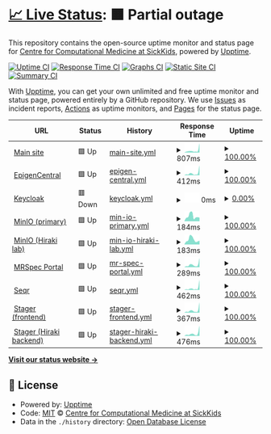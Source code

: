 # [📈 Live Status](https://ccmbioinfo.github.io/status): <!--live status--> **🟧 Partial outage**

This repository contains the open-source uptime monitor and status page for [Centre for Computational Medicine at SickKids](https://ccm.sickkids.ca), powered by [Upptime](https://github.com/upptime/upptime).

[![Uptime CI](https://github.com/ccmbioinfo/status/workflows/Uptime%20CI/badge.svg)](https://github.com/ccmbioinfo/status/actions?query=workflow%3A%22Uptime+CI%22)
[![Response Time CI](https://github.com/ccmbioinfo/status/workflows/Response%20Time%20CI/badge.svg)](https://github.com/ccmbioinfo/status/actions?query=workflow%3A%22Response+Time+CI%22)
[![Graphs CI](https://github.com/ccmbioinfo/status/workflows/Graphs%20CI/badge.svg)](https://github.com/ccmbioinfo/status/actions?query=workflow%3A%22Graphs+CI%22)
[![Static Site CI](https://github.com/ccmbioinfo/status/workflows/Static%20Site%20CI/badge.svg)](https://github.com/ccmbioinfo/status/actions?query=workflow%3A%22Static+Site+CI%22)
[![Summary CI](https://github.com/ccmbioinfo/status/workflows/Summary%20CI/badge.svg)](https://github.com/ccmbioinfo/status/actions?query=workflow%3A%22Summary+CI%22)

With [Upptime](https://upptime.js.org), you can get your own unlimited and free uptime monitor and status page, powered entirely by a GitHub repository. We use [Issues](https://github.com/ccmbioinfo/status/issues) as incident reports, [Actions](https://github.com/ccmbioinfo/status/actions) as uptime monitors, and [Pages](https://ccmbioinfo.github.io/status) for the status page.

<!--start: status pages-->
<!-- This summary is generated by Upptime (https://github.com/upptime/upptime) -->
<!-- Do not edit this manually, your changes will be overwritten -->
<!-- prettier-ignore -->
| URL | Status | History | Response Time | Uptime |
| --- | ------ | ------- | ------------- | ------ |
| <img alt="" src="https://icons.duckduckgo.com/ip3/ccm.sickkids.ca.ico" height="13"> [Main site](https://ccm.sickkids.ca) | 🟩 Up | [main-site.yml](https://github.com/ccmbioinfo/status/commits/HEAD/history/main-site.yml) | <details><summary><img alt="Response time graph" src="./graphs/main-site/response-time-week.png" height="20"> 807ms</summary><br><a href="https://status.ccm.sickkids.ca/history/main-site"><img alt="Response time 496" src="https://img.shields.io/endpoint?url=https%3A%2F%2Fraw.githubusercontent.com%2Fccmbioinfo%2Fstatus%2FHEAD%2Fapi%2Fmain-site%2Fresponse-time.json"></a><br><a href="https://status.ccm.sickkids.ca/history/main-site"><img alt="24-hour response time 305" src="https://img.shields.io/endpoint?url=https%3A%2F%2Fraw.githubusercontent.com%2Fccmbioinfo%2Fstatus%2FHEAD%2Fapi%2Fmain-site%2Fresponse-time-day.json"></a><br><a href="https://status.ccm.sickkids.ca/history/main-site"><img alt="7-day response time 807" src="https://img.shields.io/endpoint?url=https%3A%2F%2Fraw.githubusercontent.com%2Fccmbioinfo%2Fstatus%2FHEAD%2Fapi%2Fmain-site%2Fresponse-time-week.json"></a><br><a href="https://status.ccm.sickkids.ca/history/main-site"><img alt="30-day response time 511" src="https://img.shields.io/endpoint?url=https%3A%2F%2Fraw.githubusercontent.com%2Fccmbioinfo%2Fstatus%2FHEAD%2Fapi%2Fmain-site%2Fresponse-time-month.json"></a><br><a href="https://status.ccm.sickkids.ca/history/main-site"><img alt="1-year response time 489" src="https://img.shields.io/endpoint?url=https%3A%2F%2Fraw.githubusercontent.com%2Fccmbioinfo%2Fstatus%2FHEAD%2Fapi%2Fmain-site%2Fresponse-time-year.json"></a></details> | <details><summary><a href="https://status.ccm.sickkids.ca/history/main-site">100.00%</a></summary><a href="https://status.ccm.sickkids.ca/history/main-site"><img alt="All-time uptime 99.97%" src="https://img.shields.io/endpoint?url=https%3A%2F%2Fraw.githubusercontent.com%2Fccmbioinfo%2Fstatus%2FHEAD%2Fapi%2Fmain-site%2Fuptime.json"></a><br><a href="https://status.ccm.sickkids.ca/history/main-site"><img alt="24-hour uptime 100.00%" src="https://img.shields.io/endpoint?url=https%3A%2F%2Fraw.githubusercontent.com%2Fccmbioinfo%2Fstatus%2FHEAD%2Fapi%2Fmain-site%2Fuptime-day.json"></a><br><a href="https://status.ccm.sickkids.ca/history/main-site"><img alt="7-day uptime 100.00%" src="https://img.shields.io/endpoint?url=https%3A%2F%2Fraw.githubusercontent.com%2Fccmbioinfo%2Fstatus%2FHEAD%2Fapi%2Fmain-site%2Fuptime-week.json"></a><br><a href="https://status.ccm.sickkids.ca/history/main-site"><img alt="30-day uptime 100.00%" src="https://img.shields.io/endpoint?url=https%3A%2F%2Fraw.githubusercontent.com%2Fccmbioinfo%2Fstatus%2FHEAD%2Fapi%2Fmain-site%2Fuptime-month.json"></a><br><a href="https://status.ccm.sickkids.ca/history/main-site"><img alt="1-year uptime 100.00%" src="https://img.shields.io/endpoint?url=https%3A%2F%2Fraw.githubusercontent.com%2Fccmbioinfo%2Fstatus%2FHEAD%2Fapi%2Fmain-site%2Fuptime-year.json"></a></details>
| <img alt="" src="https://icons.duckduckgo.com/ip3/epigen.ccm.sickkids.ca.ico" height="13"> [EpigenCentral](https://epigen.ccm.sickkids.ca) | 🟩 Up | [epigen-central.yml](https://github.com/ccmbioinfo/status/commits/HEAD/history/epigen-central.yml) | <details><summary><img alt="Response time graph" src="./graphs/epigen-central/response-time-week.png" height="20"> 412ms</summary><br><a href="https://status.ccm.sickkids.ca/history/epigen-central"><img alt="Response time 299" src="https://img.shields.io/endpoint?url=https%3A%2F%2Fraw.githubusercontent.com%2Fccmbioinfo%2Fstatus%2FHEAD%2Fapi%2Fepigen-central%2Fresponse-time.json"></a><br><a href="https://status.ccm.sickkids.ca/history/epigen-central"><img alt="24-hour response time 146" src="https://img.shields.io/endpoint?url=https%3A%2F%2Fraw.githubusercontent.com%2Fccmbioinfo%2Fstatus%2FHEAD%2Fapi%2Fepigen-central%2Fresponse-time-day.json"></a><br><a href="https://status.ccm.sickkids.ca/history/epigen-central"><img alt="7-day response time 412" src="https://img.shields.io/endpoint?url=https%3A%2F%2Fraw.githubusercontent.com%2Fccmbioinfo%2Fstatus%2FHEAD%2Fapi%2Fepigen-central%2Fresponse-time-week.json"></a><br><a href="https://status.ccm.sickkids.ca/history/epigen-central"><img alt="30-day response time 283" src="https://img.shields.io/endpoint?url=https%3A%2F%2Fraw.githubusercontent.com%2Fccmbioinfo%2Fstatus%2FHEAD%2Fapi%2Fepigen-central%2Fresponse-time-month.json"></a><br><a href="https://status.ccm.sickkids.ca/history/epigen-central"><img alt="1-year response time 295" src="https://img.shields.io/endpoint?url=https%3A%2F%2Fraw.githubusercontent.com%2Fccmbioinfo%2Fstatus%2FHEAD%2Fapi%2Fepigen-central%2Fresponse-time-year.json"></a></details> | <details><summary><a href="https://status.ccm.sickkids.ca/history/epigen-central">100.00%</a></summary><a href="https://status.ccm.sickkids.ca/history/epigen-central"><img alt="All-time uptime 99.83%" src="https://img.shields.io/endpoint?url=https%3A%2F%2Fraw.githubusercontent.com%2Fccmbioinfo%2Fstatus%2FHEAD%2Fapi%2Fepigen-central%2Fuptime.json"></a><br><a href="https://status.ccm.sickkids.ca/history/epigen-central"><img alt="24-hour uptime 100.00%" src="https://img.shields.io/endpoint?url=https%3A%2F%2Fraw.githubusercontent.com%2Fccmbioinfo%2Fstatus%2FHEAD%2Fapi%2Fepigen-central%2Fuptime-day.json"></a><br><a href="https://status.ccm.sickkids.ca/history/epigen-central"><img alt="7-day uptime 100.00%" src="https://img.shields.io/endpoint?url=https%3A%2F%2Fraw.githubusercontent.com%2Fccmbioinfo%2Fstatus%2FHEAD%2Fapi%2Fepigen-central%2Fuptime-week.json"></a><br><a href="https://status.ccm.sickkids.ca/history/epigen-central"><img alt="30-day uptime 100.00%" src="https://img.shields.io/endpoint?url=https%3A%2F%2Fraw.githubusercontent.com%2Fccmbioinfo%2Fstatus%2FHEAD%2Fapi%2Fepigen-central%2Fuptime-month.json"></a><br><a href="https://status.ccm.sickkids.ca/history/epigen-central"><img alt="1-year uptime 99.73%" src="https://img.shields.io/endpoint?url=https%3A%2F%2Fraw.githubusercontent.com%2Fccmbioinfo%2Fstatus%2FHEAD%2Fapi%2Fepigen-central%2Fuptime-year.json"></a></details>
| <img alt="" src="https://icons.duckduckgo.com/ip3/sso.ccm.sickkids.ca.ico" height="13"> [Keycloak](https://sso.ccm.sickkids.ca) | 🟥 Down | [keycloak.yml](https://github.com/ccmbioinfo/status/commits/HEAD/history/keycloak.yml) | <details><summary><img alt="Response time graph" src="./graphs/keycloak/response-time-week.png" height="20"> 0ms</summary><br><a href="https://status.ccm.sickkids.ca/history/keycloak"><img alt="Response time 351" src="https://img.shields.io/endpoint?url=https%3A%2F%2Fraw.githubusercontent.com%2Fccmbioinfo%2Fstatus%2FHEAD%2Fapi%2Fkeycloak%2Fresponse-time.json"></a><br><a href="https://status.ccm.sickkids.ca/history/keycloak"><img alt="24-hour response time 0" src="https://img.shields.io/endpoint?url=https%3A%2F%2Fraw.githubusercontent.com%2Fccmbioinfo%2Fstatus%2FHEAD%2Fapi%2Fkeycloak%2Fresponse-time-day.json"></a><br><a href="https://status.ccm.sickkids.ca/history/keycloak"><img alt="7-day response time 0" src="https://img.shields.io/endpoint?url=https%3A%2F%2Fraw.githubusercontent.com%2Fccmbioinfo%2Fstatus%2FHEAD%2Fapi%2Fkeycloak%2Fresponse-time-week.json"></a><br><a href="https://status.ccm.sickkids.ca/history/keycloak"><img alt="30-day response time 0" src="https://img.shields.io/endpoint?url=https%3A%2F%2Fraw.githubusercontent.com%2Fccmbioinfo%2Fstatus%2FHEAD%2Fapi%2Fkeycloak%2Fresponse-time-month.json"></a><br><a href="https://status.ccm.sickkids.ca/history/keycloak"><img alt="1-year response time 349" src="https://img.shields.io/endpoint?url=https%3A%2F%2Fraw.githubusercontent.com%2Fccmbioinfo%2Fstatus%2FHEAD%2Fapi%2Fkeycloak%2Fresponse-time-year.json"></a></details> | <details><summary><a href="https://status.ccm.sickkids.ca/history/keycloak">0.00%</a></summary><a href="https://status.ccm.sickkids.ca/history/keycloak"><img alt="All-time uptime 57.48%" src="https://img.shields.io/endpoint?url=https%3A%2F%2Fraw.githubusercontent.com%2Fccmbioinfo%2Fstatus%2FHEAD%2Fapi%2Fkeycloak%2Fuptime.json"></a><br><a href="https://status.ccm.sickkids.ca/history/keycloak"><img alt="24-hour uptime 0.00%" src="https://img.shields.io/endpoint?url=https%3A%2F%2Fraw.githubusercontent.com%2Fccmbioinfo%2Fstatus%2FHEAD%2Fapi%2Fkeycloak%2Fuptime-day.json"></a><br><a href="https://status.ccm.sickkids.ca/history/keycloak"><img alt="7-day uptime 0.00%" src="https://img.shields.io/endpoint?url=https%3A%2F%2Fraw.githubusercontent.com%2Fccmbioinfo%2Fstatus%2FHEAD%2Fapi%2Fkeycloak%2Fuptime-week.json"></a><br><a href="https://status.ccm.sickkids.ca/history/keycloak"><img alt="30-day uptime 0.00%" src="https://img.shields.io/endpoint?url=https%3A%2F%2Fraw.githubusercontent.com%2Fccmbioinfo%2Fstatus%2FHEAD%2Fapi%2Fkeycloak%2Fuptime-month.json"></a><br><a href="https://status.ccm.sickkids.ca/history/keycloak"><img alt="1-year uptime 22.71%" src="https://img.shields.io/endpoint?url=https%3A%2F%2Fraw.githubusercontent.com%2Fccmbioinfo%2Fstatus%2FHEAD%2Fapi%2Fkeycloak%2Fuptime-year.json"></a></details>
| <img alt="" src="https://icons.duckduckgo.com/ip3/minio.ccm.sickkids.ca.ico" height="13"> [MinIO (primary)](https://minio.ccm.sickkids.ca/minio/health/live) | 🟩 Up | [min-io-primary.yml](https://github.com/ccmbioinfo/status/commits/HEAD/history/min-io-primary.yml) | <details><summary><img alt="Response time graph" src="./graphs/min-io-primary/response-time-week.png" height="20"> 184ms</summary><br><a href="https://status.ccm.sickkids.ca/history/min-io-primary"><img alt="Response time 234" src="https://img.shields.io/endpoint?url=https%3A%2F%2Fraw.githubusercontent.com%2Fccmbioinfo%2Fstatus%2FHEAD%2Fapi%2Fmin-io-primary%2Fresponse-time.json"></a><br><a href="https://status.ccm.sickkids.ca/history/min-io-primary"><img alt="24-hour response time 68" src="https://img.shields.io/endpoint?url=https%3A%2F%2Fraw.githubusercontent.com%2Fccmbioinfo%2Fstatus%2FHEAD%2Fapi%2Fmin-io-primary%2Fresponse-time-day.json"></a><br><a href="https://status.ccm.sickkids.ca/history/min-io-primary"><img alt="7-day response time 184" src="https://img.shields.io/endpoint?url=https%3A%2F%2Fraw.githubusercontent.com%2Fccmbioinfo%2Fstatus%2FHEAD%2Fapi%2Fmin-io-primary%2Fresponse-time-week.json"></a><br><a href="https://status.ccm.sickkids.ca/history/min-io-primary"><img alt="30-day response time 194" src="https://img.shields.io/endpoint?url=https%3A%2F%2Fraw.githubusercontent.com%2Fccmbioinfo%2Fstatus%2FHEAD%2Fapi%2Fmin-io-primary%2Fresponse-time-month.json"></a><br><a href="https://status.ccm.sickkids.ca/history/min-io-primary"><img alt="1-year response time 237" src="https://img.shields.io/endpoint?url=https%3A%2F%2Fraw.githubusercontent.com%2Fccmbioinfo%2Fstatus%2FHEAD%2Fapi%2Fmin-io-primary%2Fresponse-time-year.json"></a></details> | <details><summary><a href="https://status.ccm.sickkids.ca/history/min-io-primary">100.00%</a></summary><a href="https://status.ccm.sickkids.ca/history/min-io-primary"><img alt="All-time uptime 99.93%" src="https://img.shields.io/endpoint?url=https%3A%2F%2Fraw.githubusercontent.com%2Fccmbioinfo%2Fstatus%2FHEAD%2Fapi%2Fmin-io-primary%2Fuptime.json"></a><br><a href="https://status.ccm.sickkids.ca/history/min-io-primary"><img alt="24-hour uptime 100.00%" src="https://img.shields.io/endpoint?url=https%3A%2F%2Fraw.githubusercontent.com%2Fccmbioinfo%2Fstatus%2FHEAD%2Fapi%2Fmin-io-primary%2Fuptime-day.json"></a><br><a href="https://status.ccm.sickkids.ca/history/min-io-primary"><img alt="7-day uptime 100.00%" src="https://img.shields.io/endpoint?url=https%3A%2F%2Fraw.githubusercontent.com%2Fccmbioinfo%2Fstatus%2FHEAD%2Fapi%2Fmin-io-primary%2Fuptime-week.json"></a><br><a href="https://status.ccm.sickkids.ca/history/min-io-primary"><img alt="30-day uptime 100.00%" src="https://img.shields.io/endpoint?url=https%3A%2F%2Fraw.githubusercontent.com%2Fccmbioinfo%2Fstatus%2FHEAD%2Fapi%2Fmin-io-primary%2Fuptime-month.json"></a><br><a href="https://status.ccm.sickkids.ca/history/min-io-primary"><img alt="1-year uptime 100.00%" src="https://img.shields.io/endpoint?url=https%3A%2F%2Fraw.githubusercontent.com%2Fccmbioinfo%2Fstatus%2FHEAD%2Fapi%2Fmin-io-primary%2Fuptime-year.json"></a></details>
| <img alt="" src="https://icons.duckduckgo.com/ip3/minio-hiraki.ccm.sickkids.ca.ico" height="13"> [MinIO (Hiraki lab)](https://minio-hiraki.ccm.sickkids.ca/minio/health/live) | 🟩 Up | [min-io-hiraki-lab.yml](https://github.com/ccmbioinfo/status/commits/HEAD/history/min-io-hiraki-lab.yml) | <details><summary><img alt="Response time graph" src="./graphs/min-io-hiraki-lab/response-time-week.png" height="20"> 183ms</summary><br><a href="https://status.ccm.sickkids.ca/history/min-io-hiraki-lab"><img alt="Response time 235" src="https://img.shields.io/endpoint?url=https%3A%2F%2Fraw.githubusercontent.com%2Fccmbioinfo%2Fstatus%2FHEAD%2Fapi%2Fmin-io-hiraki-lab%2Fresponse-time.json"></a><br><a href="https://status.ccm.sickkids.ca/history/min-io-hiraki-lab"><img alt="24-hour response time 75" src="https://img.shields.io/endpoint?url=https%3A%2F%2Fraw.githubusercontent.com%2Fccmbioinfo%2Fstatus%2FHEAD%2Fapi%2Fmin-io-hiraki-lab%2Fresponse-time-day.json"></a><br><a href="https://status.ccm.sickkids.ca/history/min-io-hiraki-lab"><img alt="7-day response time 183" src="https://img.shields.io/endpoint?url=https%3A%2F%2Fraw.githubusercontent.com%2Fccmbioinfo%2Fstatus%2FHEAD%2Fapi%2Fmin-io-hiraki-lab%2Fresponse-time-week.json"></a><br><a href="https://status.ccm.sickkids.ca/history/min-io-hiraki-lab"><img alt="30-day response time 185" src="https://img.shields.io/endpoint?url=https%3A%2F%2Fraw.githubusercontent.com%2Fccmbioinfo%2Fstatus%2FHEAD%2Fapi%2Fmin-io-hiraki-lab%2Fresponse-time-month.json"></a><br><a href="https://status.ccm.sickkids.ca/history/min-io-hiraki-lab"><img alt="1-year response time 237" src="https://img.shields.io/endpoint?url=https%3A%2F%2Fraw.githubusercontent.com%2Fccmbioinfo%2Fstatus%2FHEAD%2Fapi%2Fmin-io-hiraki-lab%2Fresponse-time-year.json"></a></details> | <details><summary><a href="https://status.ccm.sickkids.ca/history/min-io-hiraki-lab">100.00%</a></summary><a href="https://status.ccm.sickkids.ca/history/min-io-hiraki-lab"><img alt="All-time uptime 99.98%" src="https://img.shields.io/endpoint?url=https%3A%2F%2Fraw.githubusercontent.com%2Fccmbioinfo%2Fstatus%2FHEAD%2Fapi%2Fmin-io-hiraki-lab%2Fuptime.json"></a><br><a href="https://status.ccm.sickkids.ca/history/min-io-hiraki-lab"><img alt="24-hour uptime 100.00%" src="https://img.shields.io/endpoint?url=https%3A%2F%2Fraw.githubusercontent.com%2Fccmbioinfo%2Fstatus%2FHEAD%2Fapi%2Fmin-io-hiraki-lab%2Fuptime-day.json"></a><br><a href="https://status.ccm.sickkids.ca/history/min-io-hiraki-lab"><img alt="7-day uptime 100.00%" src="https://img.shields.io/endpoint?url=https%3A%2F%2Fraw.githubusercontent.com%2Fccmbioinfo%2Fstatus%2FHEAD%2Fapi%2Fmin-io-hiraki-lab%2Fuptime-week.json"></a><br><a href="https://status.ccm.sickkids.ca/history/min-io-hiraki-lab"><img alt="30-day uptime 100.00%" src="https://img.shields.io/endpoint?url=https%3A%2F%2Fraw.githubusercontent.com%2Fccmbioinfo%2Fstatus%2FHEAD%2Fapi%2Fmin-io-hiraki-lab%2Fuptime-month.json"></a><br><a href="https://status.ccm.sickkids.ca/history/min-io-hiraki-lab"><img alt="1-year uptime 100.00%" src="https://img.shields.io/endpoint?url=https%3A%2F%2Fraw.githubusercontent.com%2Fccmbioinfo%2Fstatus%2FHEAD%2Fapi%2Fmin-io-hiraki-lab%2Fuptime-year.json"></a></details>
| <img alt="" src="https://icons.duckduckgo.com/ip3/mrspec.ccm.sickkids.ca.ico" height="13"> [MRSpec Portal](https://mrspec.ccm.sickkids.ca) | 🟩 Up | [mr-spec-portal.yml](https://github.com/ccmbioinfo/status/commits/HEAD/history/mr-spec-portal.yml) | <details><summary><img alt="Response time graph" src="./graphs/mr-spec-portal/response-time-week.png" height="20"> 289ms</summary><br><a href="https://status.ccm.sickkids.ca/history/mr-spec-portal"><img alt="Response time 452" src="https://img.shields.io/endpoint?url=https%3A%2F%2Fraw.githubusercontent.com%2Fccmbioinfo%2Fstatus%2FHEAD%2Fapi%2Fmr-spec-portal%2Fresponse-time.json"></a><br><a href="https://status.ccm.sickkids.ca/history/mr-spec-portal"><img alt="24-hour response time 85" src="https://img.shields.io/endpoint?url=https%3A%2F%2Fraw.githubusercontent.com%2Fccmbioinfo%2Fstatus%2FHEAD%2Fapi%2Fmr-spec-portal%2Fresponse-time-day.json"></a><br><a href="https://status.ccm.sickkids.ca/history/mr-spec-portal"><img alt="7-day response time 289" src="https://img.shields.io/endpoint?url=https%3A%2F%2Fraw.githubusercontent.com%2Fccmbioinfo%2Fstatus%2FHEAD%2Fapi%2Fmr-spec-portal%2Fresponse-time-week.json"></a><br><a href="https://status.ccm.sickkids.ca/history/mr-spec-portal"><img alt="30-day response time 234" src="https://img.shields.io/endpoint?url=https%3A%2F%2Fraw.githubusercontent.com%2Fccmbioinfo%2Fstatus%2FHEAD%2Fapi%2Fmr-spec-portal%2Fresponse-time-month.json"></a><br><a href="https://status.ccm.sickkids.ca/history/mr-spec-portal"><img alt="1-year response time 452" src="https://img.shields.io/endpoint?url=https%3A%2F%2Fraw.githubusercontent.com%2Fccmbioinfo%2Fstatus%2FHEAD%2Fapi%2Fmr-spec-portal%2Fresponse-time-year.json"></a></details> | <details><summary><a href="https://status.ccm.sickkids.ca/history/mr-spec-portal">100.00%</a></summary><a href="https://status.ccm.sickkids.ca/history/mr-spec-portal"><img alt="All-time uptime 97.42%" src="https://img.shields.io/endpoint?url=https%3A%2F%2Fraw.githubusercontent.com%2Fccmbioinfo%2Fstatus%2FHEAD%2Fapi%2Fmr-spec-portal%2Fuptime.json"></a><br><a href="https://status.ccm.sickkids.ca/history/mr-spec-portal"><img alt="24-hour uptime 100.00%" src="https://img.shields.io/endpoint?url=https%3A%2F%2Fraw.githubusercontent.com%2Fccmbioinfo%2Fstatus%2FHEAD%2Fapi%2Fmr-spec-portal%2Fuptime-day.json"></a><br><a href="https://status.ccm.sickkids.ca/history/mr-spec-portal"><img alt="7-day uptime 100.00%" src="https://img.shields.io/endpoint?url=https%3A%2F%2Fraw.githubusercontent.com%2Fccmbioinfo%2Fstatus%2FHEAD%2Fapi%2Fmr-spec-portal%2Fuptime-week.json"></a><br><a href="https://status.ccm.sickkids.ca/history/mr-spec-portal"><img alt="30-day uptime 99.56%" src="https://img.shields.io/endpoint?url=https%3A%2F%2Fraw.githubusercontent.com%2Fccmbioinfo%2Fstatus%2FHEAD%2Fapi%2Fmr-spec-portal%2Fuptime-month.json"></a><br><a href="https://status.ccm.sickkids.ca/history/mr-spec-portal"><img alt="1-year uptime 97.42%" src="https://img.shields.io/endpoint?url=https%3A%2F%2Fraw.githubusercontent.com%2Fccmbioinfo%2Fstatus%2FHEAD%2Fapi%2Fmr-spec-portal%2Fuptime-year.json"></a></details>
| <img alt="" src="https://icons.duckduckgo.com/ip3/seqr.ccm.sickkids.ca.ico" height="13"> [Seqr](https://seqr.ccm.sickkids.ca) | 🟩 Up | [seqr.yml](https://github.com/ccmbioinfo/status/commits/HEAD/history/seqr.yml) | <details><summary><img alt="Response time graph" src="./graphs/seqr/response-time-week.png" height="20"> 462ms</summary><br><a href="https://status.ccm.sickkids.ca/history/seqr"><img alt="Response time 330" src="https://img.shields.io/endpoint?url=https%3A%2F%2Fraw.githubusercontent.com%2Fccmbioinfo%2Fstatus%2FHEAD%2Fapi%2Fseqr%2Fresponse-time.json"></a><br><a href="https://status.ccm.sickkids.ca/history/seqr"><img alt="24-hour response time 164" src="https://img.shields.io/endpoint?url=https%3A%2F%2Fraw.githubusercontent.com%2Fccmbioinfo%2Fstatus%2FHEAD%2Fapi%2Fseqr%2Fresponse-time-day.json"></a><br><a href="https://status.ccm.sickkids.ca/history/seqr"><img alt="7-day response time 462" src="https://img.shields.io/endpoint?url=https%3A%2F%2Fraw.githubusercontent.com%2Fccmbioinfo%2Fstatus%2FHEAD%2Fapi%2Fseqr%2Fresponse-time-week.json"></a><br><a href="https://status.ccm.sickkids.ca/history/seqr"><img alt="30-day response time 277" src="https://img.shields.io/endpoint?url=https%3A%2F%2Fraw.githubusercontent.com%2Fccmbioinfo%2Fstatus%2FHEAD%2Fapi%2Fseqr%2Fresponse-time-month.json"></a><br><a href="https://status.ccm.sickkids.ca/history/seqr"><img alt="1-year response time 330" src="https://img.shields.io/endpoint?url=https%3A%2F%2Fraw.githubusercontent.com%2Fccmbioinfo%2Fstatus%2FHEAD%2Fapi%2Fseqr%2Fresponse-time-year.json"></a></details> | <details><summary><a href="https://status.ccm.sickkids.ca/history/seqr">100.00%</a></summary><a href="https://status.ccm.sickkids.ca/history/seqr"><img alt="All-time uptime 99.82%" src="https://img.shields.io/endpoint?url=https%3A%2F%2Fraw.githubusercontent.com%2Fccmbioinfo%2Fstatus%2FHEAD%2Fapi%2Fseqr%2Fuptime.json"></a><br><a href="https://status.ccm.sickkids.ca/history/seqr"><img alt="24-hour uptime 100.00%" src="https://img.shields.io/endpoint?url=https%3A%2F%2Fraw.githubusercontent.com%2Fccmbioinfo%2Fstatus%2FHEAD%2Fapi%2Fseqr%2Fuptime-day.json"></a><br><a href="https://status.ccm.sickkids.ca/history/seqr"><img alt="7-day uptime 100.00%" src="https://img.shields.io/endpoint?url=https%3A%2F%2Fraw.githubusercontent.com%2Fccmbioinfo%2Fstatus%2FHEAD%2Fapi%2Fseqr%2Fuptime-week.json"></a><br><a href="https://status.ccm.sickkids.ca/history/seqr"><img alt="30-day uptime 99.86%" src="https://img.shields.io/endpoint?url=https%3A%2F%2Fraw.githubusercontent.com%2Fccmbioinfo%2Fstatus%2FHEAD%2Fapi%2Fseqr%2Fuptime-month.json"></a><br><a href="https://status.ccm.sickkids.ca/history/seqr"><img alt="1-year uptime 99.82%" src="https://img.shields.io/endpoint?url=https%3A%2F%2Fraw.githubusercontent.com%2Fccmbioinfo%2Fstatus%2FHEAD%2Fapi%2Fseqr%2Fuptime-year.json"></a></details>
| <img alt="" src="https://icons.duckduckgo.com/ip3/stager.ccm.sickkids.ca.ico" height="13"> [Stager (frontend)](https://stager.ccm.sickkids.ca) | 🟩 Up | [stager-frontend.yml](https://github.com/ccmbioinfo/status/commits/HEAD/history/stager-frontend.yml) | <details><summary><img alt="Response time graph" src="./graphs/stager-frontend/response-time-week.png" height="20"> 367ms</summary><br><a href="https://status.ccm.sickkids.ca/history/stager-frontend"><img alt="Response time 246" src="https://img.shields.io/endpoint?url=https%3A%2F%2Fraw.githubusercontent.com%2Fccmbioinfo%2Fstatus%2FHEAD%2Fapi%2Fstager-frontend%2Fresponse-time.json"></a><br><a href="https://status.ccm.sickkids.ca/history/stager-frontend"><img alt="24-hour response time 165" src="https://img.shields.io/endpoint?url=https%3A%2F%2Fraw.githubusercontent.com%2Fccmbioinfo%2Fstatus%2FHEAD%2Fapi%2Fstager-frontend%2Fresponse-time-day.json"></a><br><a href="https://status.ccm.sickkids.ca/history/stager-frontend"><img alt="7-day response time 367" src="https://img.shields.io/endpoint?url=https%3A%2F%2Fraw.githubusercontent.com%2Fccmbioinfo%2Fstatus%2FHEAD%2Fapi%2Fstager-frontend%2Fresponse-time-week.json"></a><br><a href="https://status.ccm.sickkids.ca/history/stager-frontend"><img alt="30-day response time 247" src="https://img.shields.io/endpoint?url=https%3A%2F%2Fraw.githubusercontent.com%2Fccmbioinfo%2Fstatus%2FHEAD%2Fapi%2Fstager-frontend%2Fresponse-time-month.json"></a><br><a href="https://status.ccm.sickkids.ca/history/stager-frontend"><img alt="1-year response time 247" src="https://img.shields.io/endpoint?url=https%3A%2F%2Fraw.githubusercontent.com%2Fccmbioinfo%2Fstatus%2FHEAD%2Fapi%2Fstager-frontend%2Fresponse-time-year.json"></a></details> | <details><summary><a href="https://status.ccm.sickkids.ca/history/stager-frontend">100.00%</a></summary><a href="https://status.ccm.sickkids.ca/history/stager-frontend"><img alt="All-time uptime 99.92%" src="https://img.shields.io/endpoint?url=https%3A%2F%2Fraw.githubusercontent.com%2Fccmbioinfo%2Fstatus%2FHEAD%2Fapi%2Fstager-frontend%2Fuptime.json"></a><br><a href="https://status.ccm.sickkids.ca/history/stager-frontend"><img alt="24-hour uptime 100.00%" src="https://img.shields.io/endpoint?url=https%3A%2F%2Fraw.githubusercontent.com%2Fccmbioinfo%2Fstatus%2FHEAD%2Fapi%2Fstager-frontend%2Fuptime-day.json"></a><br><a href="https://status.ccm.sickkids.ca/history/stager-frontend"><img alt="7-day uptime 100.00%" src="https://img.shields.io/endpoint?url=https%3A%2F%2Fraw.githubusercontent.com%2Fccmbioinfo%2Fstatus%2FHEAD%2Fapi%2Fstager-frontend%2Fuptime-week.json"></a><br><a href="https://status.ccm.sickkids.ca/history/stager-frontend"><img alt="30-day uptime 100.00%" src="https://img.shields.io/endpoint?url=https%3A%2F%2Fraw.githubusercontent.com%2Fccmbioinfo%2Fstatus%2FHEAD%2Fapi%2Fstager-frontend%2Fuptime-month.json"></a><br><a href="https://status.ccm.sickkids.ca/history/stager-frontend"><img alt="1-year uptime 99.98%" src="https://img.shields.io/endpoint?url=https%3A%2F%2Fraw.githubusercontent.com%2Fccmbioinfo%2Fstatus%2FHEAD%2Fapi%2Fstager-frontend%2Fuptime-year.json"></a></details>
| <img alt="" src="https://icons.duckduckgo.com/ip3/stager-hiraki.ccm.sickkids.ca.ico" height="13"> [Stager (Hiraki backend)](https://stager-hiraki.ccm.sickkids.ca/api) | 🟩 Up | [stager-hiraki-backend.yml](https://github.com/ccmbioinfo/status/commits/HEAD/history/stager-hiraki-backend.yml) | <details><summary><img alt="Response time graph" src="./graphs/stager-hiraki-backend/response-time-week.png" height="20"> 476ms</summary><br><a href="https://status.ccm.sickkids.ca/history/stager-hiraki-backend"><img alt="Response time 295" src="https://img.shields.io/endpoint?url=https%3A%2F%2Fraw.githubusercontent.com%2Fccmbioinfo%2Fstatus%2FHEAD%2Fapi%2Fstager-hiraki-backend%2Fresponse-time.json"></a><br><a href="https://status.ccm.sickkids.ca/history/stager-hiraki-backend"><img alt="24-hour response time 116" src="https://img.shields.io/endpoint?url=https%3A%2F%2Fraw.githubusercontent.com%2Fccmbioinfo%2Fstatus%2FHEAD%2Fapi%2Fstager-hiraki-backend%2Fresponse-time-day.json"></a><br><a href="https://status.ccm.sickkids.ca/history/stager-hiraki-backend"><img alt="7-day response time 476" src="https://img.shields.io/endpoint?url=https%3A%2F%2Fraw.githubusercontent.com%2Fccmbioinfo%2Fstatus%2FHEAD%2Fapi%2Fstager-hiraki-backend%2Fresponse-time-week.json"></a><br><a href="https://status.ccm.sickkids.ca/history/stager-hiraki-backend"><img alt="30-day response time 299" src="https://img.shields.io/endpoint?url=https%3A%2F%2Fraw.githubusercontent.com%2Fccmbioinfo%2Fstatus%2FHEAD%2Fapi%2Fstager-hiraki-backend%2Fresponse-time-month.json"></a><br><a href="https://status.ccm.sickkids.ca/history/stager-hiraki-backend"><img alt="1-year response time 295" src="https://img.shields.io/endpoint?url=https%3A%2F%2Fraw.githubusercontent.com%2Fccmbioinfo%2Fstatus%2FHEAD%2Fapi%2Fstager-hiraki-backend%2Fresponse-time-year.json"></a></details> | <details><summary><a href="https://status.ccm.sickkids.ca/history/stager-hiraki-backend">100.00%</a></summary><a href="https://status.ccm.sickkids.ca/history/stager-hiraki-backend"><img alt="All-time uptime 99.97%" src="https://img.shields.io/endpoint?url=https%3A%2F%2Fraw.githubusercontent.com%2Fccmbioinfo%2Fstatus%2FHEAD%2Fapi%2Fstager-hiraki-backend%2Fuptime.json"></a><br><a href="https://status.ccm.sickkids.ca/history/stager-hiraki-backend"><img alt="24-hour uptime 100.00%" src="https://img.shields.io/endpoint?url=https%3A%2F%2Fraw.githubusercontent.com%2Fccmbioinfo%2Fstatus%2FHEAD%2Fapi%2Fstager-hiraki-backend%2Fuptime-day.json"></a><br><a href="https://status.ccm.sickkids.ca/history/stager-hiraki-backend"><img alt="7-day uptime 100.00%" src="https://img.shields.io/endpoint?url=https%3A%2F%2Fraw.githubusercontent.com%2Fccmbioinfo%2Fstatus%2FHEAD%2Fapi%2Fstager-hiraki-backend%2Fuptime-week.json"></a><br><a href="https://status.ccm.sickkids.ca/history/stager-hiraki-backend"><img alt="30-day uptime 100.00%" src="https://img.shields.io/endpoint?url=https%3A%2F%2Fraw.githubusercontent.com%2Fccmbioinfo%2Fstatus%2FHEAD%2Fapi%2Fstager-hiraki-backend%2Fuptime-month.json"></a><br><a href="https://status.ccm.sickkids.ca/history/stager-hiraki-backend"><img alt="1-year uptime 99.98%" src="https://img.shields.io/endpoint?url=https%3A%2F%2Fraw.githubusercontent.com%2Fccmbioinfo%2Fstatus%2FHEAD%2Fapi%2Fstager-hiraki-backend%2Fuptime-year.json"></a></details>

<!--end: status pages-->

[**Visit our status website →**](https://ccmbioinfo.github.io/status)

## 📄 License

- Powered by: [Upptime](https://github.com/upptime/upptime)
- Code: [MIT](./LICENSE) © [Centre for Computational Medicine at SickKids](https://ccm.sickkids.ca)
- Data in the `./history` directory: [Open Database License](https://opendatacommons.org/licenses/odbl/1-0/)
